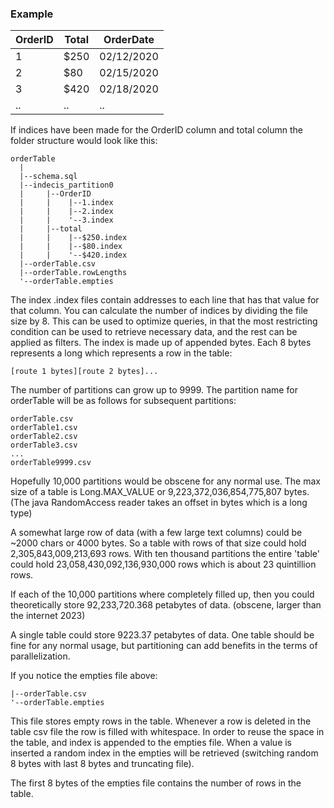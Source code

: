 

### Example

| OrderID | Total | OrderDate  |
|---------|-------|------------|
| 1       | $250  | 02/12/2020 |
| 2       | $80   | 02/15/2020 |
| 3       | $420  | 02/18/2020 |
| ..      | ..    | ..         |

If indices have been made for the OrderID column and total column the folder structure would look like this:

```
orderTable
  |
  |--schema.sql
  |--indecis_partition0
  |     |--OrderID
  |     |    |--1.index
  |     |    |--2.index
  |     |    '--3.index
  |     |--total
  |     |    |--$250.index
  |     |    |--$80.index
  |     |    '--$420.index
  |--orderTable.csv
  |--orderTable.rowLengths
  '--orderTable.empties
```
The index .index files contain addresses to each line that has that value for that column. You can calculate the number of indices by dividing the file size by 8. This can be used to optimize queries, in that the most restricting condition can be used to retrieve necessary data, and the rest can be applied as filters.
The index is made up of appended bytes. Each 8 bytes represents a long which represents a row in the table:
``` 
[route 1 bytes][route 2 bytes]...
```

The number of partitions can grow up to 9999. The partition name for orderTable will be as follows for subsequent partitions:
``` 
orderTable.csv
orderTable1.csv
orderTable2.csv
orderTable3.csv
...
orderTable9999.csv
```
Hopefully 10,000 partitions would be obscene for any normal use. The max size of a table is Long.MAX_VALUE or 9,223,372,036,854,775,807 bytes. (The java RandomAccess reader takes an offset in bytes which is a long type) 

A somewhat large row of data (with a few large text columns) could be ~2000 chars or 4000 bytes. So a table with rows of that size could hold 2,305,843,009,213,693 rows. With ten thousand partitions the entire 'table' could hold 23,058,430,092,136,930,000 rows which is about 23 quintillion rows. 

If each of the 10,000 partitions where completely filled up, then you could theoretically store 92,233,720.368 petabytes of data. (obscene, larger than the internet 2023)

A single table could store 9223.37 petabytes of data. One table should be fine for any normal usage, but partitioning can add benefits in the terms of parallelization.

If you notice the empties file above:
```
|--orderTable.csv
'--orderTable.empties
```
This file stores empty rows in the table. Whenever a row is deleted in the table csv file the row is filled with whitespace. In order to reuse the space in the table, and index is appended to the empties file. When a value is inserted a random index in the empties will be retrieved (switching random 8 bytes with last 8 bytes and truncating file).

The first 8 bytes of the empties file contains the number of rows in the table. 


